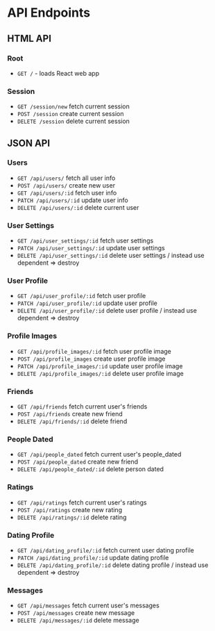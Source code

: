 # API Endpoints

## HTML API

### Root

- `GET /` - loads React web app

### Session

- `GET /session/new`                  fetch current session
- `POST /session`                     create current session
- `DELETE /session`                   delete current session

## JSON API

### Users

- `GET /api/users/`                   fetch all user info
- `POST /api/users/`                  create new user
- `GET /api/users/:id`                fetch user info
- `PATCH /api/users/:id`              update user info
- `DELETE /api/users/:id`             delete current user

### User Settings

- `GET /api/user_settings/:id`        fetch user settings
- `PATCH /api/user_settings/:id`      update user settings
- `DELETE /api/user_settings/:id`     delete user settings / instead use  dependent => destroy

### User Profile

- `GET /api/user_profile/:id`         fetch user profile
- `PATCH /api/user_profile/:id`       update user profile
- `DELETE /api/user_profile/:id`      delete user profile / instead use dependent => destroy

### Profile Images

- `GET /api/profile_images/:id`       fetch user profile image
- `POST /api/profile_images`          create user profile image
- `PATCH /api/profile_images/:id`     update user profile image
- `DELETE /api/profile_images/:id`    delete user profile image

### Friends

- `GET /api/friends`                  fetch current user's friends
- `POST /api/friends`                 create new friend
- `DELETE /api/friends/:id`           delete friend

### People Dated

- `GET /api/people_dated`             fetch current user's people_dated
- `POST /api/people_dated`            create new friend
- `DELETE /api/people_dated/:id`      delete person dated

### Ratings

- `GET /api/ratings`                  fetch current user's ratings
- `POST /api/ratings`                 create new rating
- `DELETE /api/ratings/:id`           delete rating

### Dating Profile

- `GET /api/dating_profile/:id`       fetch current user dating profile
- `PATCH /api/dating_profile/:id`     update dating profile
- `DELETE /api/dating_profile/:id`    delete dating profile / instead use dependent => destroy

### Messages

- `GET /api/messages`                  fetch current user's messages
- `POST /api/messages`                 create new message
- `DELETE /api/messages/:id`           delete message
